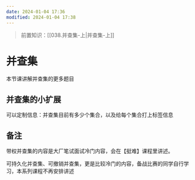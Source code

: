 ```yaml
---
date: 2024-01-04 17:36
modified: 2024-01-04 17:38
---
```


>前置知识：[[038.并查集-上|并查集-上]]

# 并查集

本节课讲解并查集的更多题目

## 并查集的小扩展

可以定制信息：并查集目前有多少个集合，以及给每个集合打上标签信息

## 备注

带权并查集的内容是大厂笔试面试冷门内容，会在【挺难】课程里讲述。

可持久化并查集、可撤销并查集，更是比较冷门的内容，备战比赛的同学自行学习，本系列课程不再安排讲述
